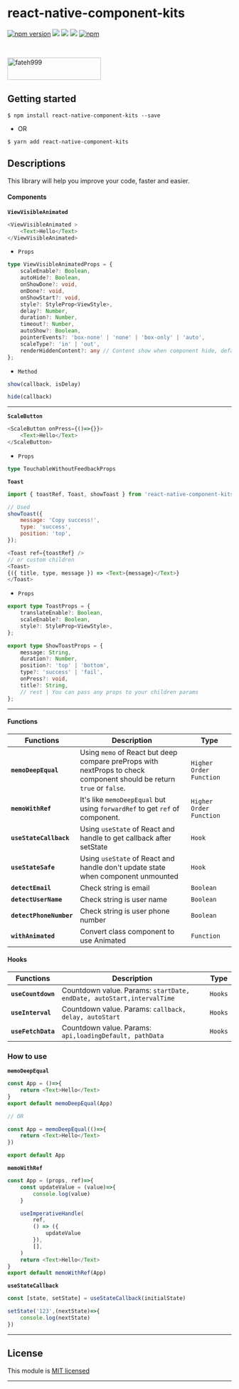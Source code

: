 
# react-native-component-kits
[![npm version](https://badge.fury.io/js/react-native-component-kits.svg)](https://badge.fury.io/js/react-native-component-kits) ![](https://img.shields.io/github/issues/minhchienwikipedia/react-native-component-kits.svg) ![](https://img.shields.io/github/stars/minhchienwikipedia/react-native-component-kits.svg) ![](https://img.shields.io/github/license/minhchienwikipedia/react-native-component-kits.svg) [![npm](https://img.shields.io/npm/dm/react-native-component-kits.svg)](https://npmjs.com/package/react-native-component-kits)

<br><p><a href="https://www.buymeacoffee.com/minhchien"> <img align="left" src="https://cdn.buymeacoffee.com/buttons/v2/default-yellow.png" height="50" width="210" alt="fateh999" /></a></p><br><br><br>

## Getting started

`$ npm install react-native-component-kits --save`

- OR

`$ yarn add react-native-component-kits`

## Descriptions

This library will help you improve your code, faster and easier.

#### Components

**`ViewVisibleAnimated`**
```javascript
<ViewVisibleAnimated >
    <Text>Hello</Text>
</ViewVisibleAnimated> 
```
- `Props`

```typescript
type ViewVisibleAnimatedProps = {
    scaleEnable?: Boolean,
    autoHide?: Boolean,
    onShowDone?: void,
    onDone?: void,
    onShowStart?: void,
    style?: StyleProp<ViewStyle>,
    delay?: Number,
    duration?: Number,
    timeout?: Number,
    autoShow?: Boolean,
    pointerEvents?: 'box-none' | 'none' | 'box-only' | 'auto',
    scaleType?: 'in' | 'out',
    renderHiddenContent?: any // Content show when component hide, default null
};
```

- `Method`
```javascript
show(callback, isDelay)

hide(callback)
```
------

**`ScaleButton`**
```javascript
<ScaleButton onPress={()=>{}}>
    <Text>Hello</Text>
</ScaleButton> 
```
- `Props`

```typescript
type TouchableWithoutFeedbackProps
```

**`Toast`**
```javascript
import { toastRef, Toast, showToast } from 'react-native-component-kits';

// Used
showToast({
    message: 'Copy success!',
    type: 'success',
    position: 'top',
});

<Toast ref={toastRef} />
// or custom children
<Toast>
{({ title, type, message }) => <Text>{message}</Text>}
</Toast>
```

- `Props`

```typescript
export type ToastProps = {
    translateEnable?: Boolean,
    scaleEnable?: Boolean,
    style?: StyleProp<ViewStyle>,
};

export type ShowToastProps = {
    message: String,
    duration?: Number,
    position?: 'top' | 'bottom',
    type?: 'success' | 'fail',
    onPress?: void,
    title?: String,
    // rest | You can pass any props to your children params
};
```


--------

#### Functions

| Functions | Description | Type |
|---|---|---|
|**`memoDeepEqual`**|Using `memo` of React but deep compare preProps with nextProps to check component should be return `true` or `false`.|`Higher Order Function`|
|**`memoWithRef`**|It's like `memoDeepEqual` but using `forwardRef` to get `ref` of component.|`Higher Order Function`|
|**`useStateCallback`**|Using `useState` of React and handle to get callback after setState|`Hook`|
|**`useStateSafe`**|Using `useState` of React and handle don't update state when component unmounted|`Hook`|
|**`detectEmail`**|Check string is email|`Boolean`|
|**`detectUserName`**|Check string is user name|`Boolean`|
|**`detectPhoneNumber`**|Check string is user phone number|`Boolean`|
|**`withAnimated`**|Convert class component to use Animated|`Function`|

#### Hooks

| Functions | Description | Type |
|---|---|---|
|**`useCountdown`**|Countdown value. Params: `startDate, endDate, autoStart,intervalTime`|`Hooks`|
|**`useInterval`**|Countdown value. Params: `callback, delay, autoStart`|`Hooks`|
|**`useFetchData`**|Countdown value. Params: `api,loadingDefault, pathData`|`Hooks`|

### How to use

**`memoDeepEqual`**
```javascript
const App = ()=>{
    return <Text>Hello</Text>
}
export default memoDeepEqual(App) 

// OR

const App = memoDeepEqual(()=>{
    return <Text>Hello</Text>
})

export default App
```

**`memoWithRef`**
```javascript
const App = (props, ref)=>{
    const updateValue = (value)=>{
        console.log(value)
    }

    useImperativeHandle(
        ref,
        () => ({
            updateValue  
        }),
        [],
    )
    return <Text>Hello</Text>
}
export default memoWithRef(App) 
```

**`useStateCallback`**
```javascript
const [state, setState] = useStateCallback(initialState)

setState('123',(nextState)=>{
    console.log(nextState)
})
```


---

## License

This module is [MIT licensed](./LICENSE)

---
